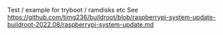 Test / example for tryboot / ramdisks etc
See https://github.com/timg236/buildroot/blob/raspberrypi-system-update-buildroot-2022.08/raspberrypi-system-update.md 

